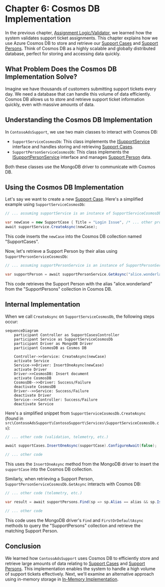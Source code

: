 # Chapter 6: Cosmos DB Implementation

In the previous chapter, [Assignment Logic/Validator](05_assignment_logic_validator.md), we learned how the system validates support ticket assignments. This chapter explains how we use Azure Cosmos DB to store and retrieve our [Support Cases](01_support_case.md) and [Support Persons](02_support_person.md).  Think of Cosmos DB as a highly scalable and globally distributed database, perfect for storing and accessing data quickly.

## What Problem Does the Cosmos DB Implementation Solve?

Imagine we have thousands of customers submitting support tickets every day. We need a database that can handle this volume of data efficiently.  Cosmos DB allows us to store and retrieve support ticket information quickly, even with massive amounts of data.

## Understanding the Cosmos DB Implementation

In `ContosoAdsSupport`, we use two main classes to interact with Cosmos DB:

- `SupportServiceCosmosDb`: This class implements the [ISupportService](03_isupportservice.md) interface and handles storing and retrieving [Support Cases](01_support_case.md).
- `SupportPersonServiceCosmosDb`: This class implements the [ISupportPersonService](04_isupportpersonservice.md) interface and manages [Support Person](02_support_person.md) data.

Both these classes use the MongoDB driver to communicate with Cosmos DB.

## Using the Cosmos DB Implementation

Let's say we want to create a new [Support Case](01_support_case.md).  Here's a simplified example using `SupportServiceCosmosDb`:

```csharp
// ... assuming supportService is an instance of SupportServiceCosmosDb

var newCase = new SupportCase { Title = "Login Issue", /* ... other properties */ };
await supportService.CreateAsync(newCase);
```

This code inserts the `newCase` into the Cosmos DB collection named "SupportCases".

Now, let's retrieve a Support Person by their alias using `SupportPersonServiceCosmosDb`:

```csharp
// ... assuming supportPersonService is an instance of SupportPersonServiceCosmosDb

var supportPerson = await supportPersonService.GetAsync("alice.wonderland");
```

This code retrieves the Support Person with the alias "alice.wonderland" from the "SupportPersons" collection in Cosmos DB.

## Internal Implementation

When we call `CreateAsync` on `SupportServiceCosmosDb`, the following steps occur:

```mermaid
sequenceDiagram
    participant Controller as SupportCasesController
    participant Service as SupportServiceCosmosDb
    participant Driver as MongoDB Driver
    participant CosmosDB as Cosmos DB

    Controller->>Service: CreateAsync(newCase)
    activate Service
    Service->>Driver: InsertOneAsync(newCase)
    activate Driver
    Driver->>CosmosDB: Insert document
    activate CosmosDB
    CosmosDB-->>Driver: Success/Failure
    deactivate CosmosDB
    Driver-->>Service: Success/Failure
    deactivate Driver
    Service-->>Controller: Success/Failure
    deactivate Service
```

Here's a simplified snippet from `SupportServiceCosmosDb.CreateAsync` (found in  `src\ContosoAdsSupport\ContosoSupport\Services\SupportServiceCosmosDb.cs`):

```csharp
// ... other code (validation, telemetry, etc.)

await supportCases.InsertOneAsync(supportCase).ConfigureAwait(false);

// ... other code
```

This uses the `InsertOneAsync` method from the MongoDB driver to insert the `supportCase` into the Cosmos DB collection.

Similarly, when retrieving a Support Person, `SupportPersonServiceCosmosDb.GetAsync` interacts with Cosmos DB:

```csharp
// ... other code (telemetry, etc.)

var result = await supportPersons.Find(sp => sp.Alias == alias && sp.IsActive).FirstOrDefaultAsync();

// ... other code
```
This code uses the MongoDB driver's `Find` and `FirstOrDefaultAsync` methods to query the "SupportPersons" collection and retrieve the matching Support Person.


## Conclusion

We learned how `ContosoAdsSupport` uses Cosmos DB to efficiently store and retrieve large amounts of data relating to [Support Cases](01_support_case.md) and [Support Persons](02_support_person.md). This implementation enables the system to handle a high volume of support tickets effectively. Next, we'll examine an alternative approach using in-memory storage in [In-Memory Implementation](07_in_memory_implementation.md).


